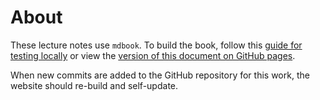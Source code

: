 # About

These lecture notes use `mdbook`. To build the book, follow this [guide for testing locally](https://rust-lang.github.io/mdBook/index.html) or view the [version of this document on GitHub pages](https://mat334a.github.io/lecture-notes/).

When new commits are added to the GitHub repository for this work, the website should re-build and self-update.

